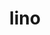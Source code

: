 ---
category: 4-letters
denotation: null
name: lino
reference_link: https://www.etymonline.com/word/lino
root_language: null
root_name: null
title: lino
type: free
word_sums:
- respelling: lino
  sum: 'Lino + '
---